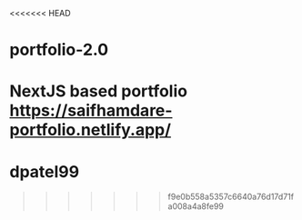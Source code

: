 <<<<<<< HEAD
# portfolio-2.0
NextJS based portfolio
https://saifhamdare-portfolio.netlify.app/
=======
# dpatel99
>>>>>>> f9e0b558a5357c6640a76d17d71fa008a4a8fe99
